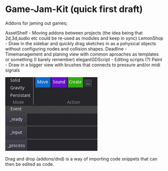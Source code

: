 

# Game-Jam-Kit (quick first draft)

Addons for jaming out games;

AssetShelf - Moving addons between projects (the idea being that 2d,3d,audio etc could be re-used as modules and keep in sync)
LemonShop - Draw in the sidebar and quickly drag sketches in as a pshysical objects without configuring nodes and collision shapes.
Deadline - Timemanagement and planing view with common aproaches as templates or something (I barely remember)
elegantGDScript - Editing scripts (?)
Paint - Draw in a bigger view with brushes that connects to pressure and/or midi signals


![](dnd.gif)

Drag and drop (addons/dnd) is a way of importing code snippets that can then be edited as code. 

